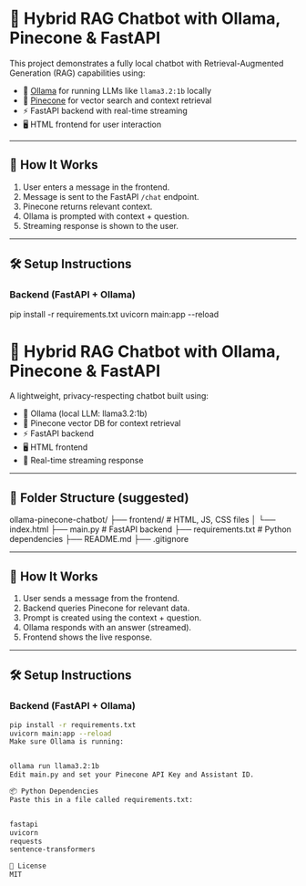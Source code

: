 # 💬 Hybrid RAG Chatbot with Ollama, Pinecone & FastAPI

This project demonstrates a fully local chatbot with Retrieval-Augmented Generation (RAG) capabilities using:

- 🔗 [Ollama](https://ollama.com/) for running LLMs like `llama3.2:1b` locally
- 🧠 [Pinecone](https://www.pinecone.io/) for vector search and context retrieval
- ⚡ FastAPI backend with real-time streaming
- 🖥️ HTML frontend for user interaction

---

## 🧠 How It Works

1. User enters a message in the frontend.
2. Message is sent to the FastAPI `/chat` endpoint.
3. Pinecone returns relevant context.
4. Ollama is prompted with context + question.
5. Streaming response is shown to the user.

---

## 🛠️ Setup Instructions

### Backend (FastAPI + Ollama)


pip install -r requirements.txt
uvicorn main:app --reload

# 💬 Hybrid RAG Chatbot with Ollama, Pinecone & FastAPI

A lightweight, privacy-respecting chatbot built using:

- 🔗 Ollama (local LLM: llama3.2:1b)
- 🧠 Pinecone vector DB for context retrieval
- ⚡ FastAPI backend
- 🖥️ HTML frontend
- 💬 Real-time streaming response

---

## 📁 Folder Structure (suggested)

ollama-pinecone-chatbot/
├── frontend/ # HTML, JS, CSS files
│ └── index.html
├── main.py # FastAPI backend
├── requirements.txt # Python dependencies
├── README.md
├── .gitignore



---

## 🧠 How It Works

1. User sends a message from the frontend.
2. Backend queries Pinecone for relevant data.
3. Prompt is created using the context + question.
4. Ollama responds with an answer (streamed).
5. Frontend shows the live response.

---

## 🛠️ Setup Instructions

### Backend (FastAPI + Ollama)

```bash
pip install -r requirements.txt
uvicorn main:app --reload
Make sure Ollama is running:


ollama run llama3.2:1b
Edit main.py and set your Pinecone API Key and Assistant ID.

📦 Python Dependencies
Paste this in a file called requirements.txt:


fastapi
uvicorn
requests
sentence-transformers

📄 License
MIT
